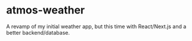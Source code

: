 # atmos-weather
A revamp of my initial weather app, but this time with React/Next.js and a better backend/database.
